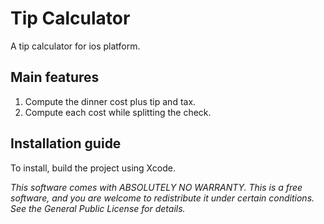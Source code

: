 # Tip Calculator
A tip calculator for ios platform.

## Main features
1. Compute the dinner cost plus tip and tax.
2. Compute each cost while splitting the check.

## Installation guide
To install, build the project using Xcode.

*This software comes with ABSOLUTELY NO WARRANTY. This is a free software, and you are welcome to redistribute it under certain conditions. See the General Public License for details.*
